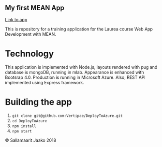 ## My first MEAN App 
[Link to app ](https://jaako.azurewebsites.net/)

This is repository for a training application for the Laurea course Web App Development with MEAN.

# Technology

This application is implemented with Node.js, layouts rendered with pug and database is mongoDB, running in mlab.
Appearance is enhanced with Bootsrap 4.0. Production is running in Microsoft Azure. Also, REST API implemented using Express framework.

# Building the app

1. `git clone git@github.com:Vertipae/DeployToAzure.git`
2. `cd DeployToAzure`
3. `npm install`
4. `npm start`

© Sallamaarit Jaako 2018
